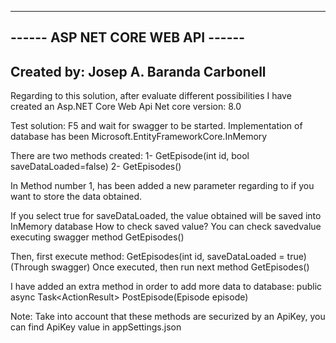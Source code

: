 -----------------------------------
------  ASP NET CORE WEB API ------
-----------------------------------

Created by: Josep A. Baranda Carbonell
--------------------------------------

Regarding to this solution, after evaluate different possibilities
I have created an Asp.NET Core Web Api
Net core version: 8.0

Test solution: F5 and wait for swagger to be started.
Implementation of database has been Microsoft.EntityFrameworkCore.InMemory

There are two methods created:
1-   GetEpisode(int id, bool saveDataLoaded=false)
2-  GetEpisodes()

In Method number 1, has been added a new parameter regarding to
if you want to store the data obtained.

If you select true for saveDataLoaded, the value obtained will be saved into InMemory database
How to check saved value?  You can check savedvalue executing swagger method GetEpisodes()

Then, first execute method: GetEpisodes(int id, saveDataLoaded = true) (Through swagger)
Once executed, then run next method GetEpisodes()

I have added an extra method in order to add more data to database:
   public async Task<ActionResult<Episode>> PostEpisode(Episode episode)

Note:
Take into account that these methods are securized by an ApiKey, you can find ApiKey value in appSettings.json
